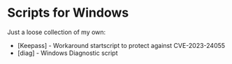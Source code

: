 # Scripts for Windows
Just a loose collection of my own:
- [Keepass] - Workaround startscript to protect against CVE-2023-24055
- [diag] - Windows Diagnostic script
